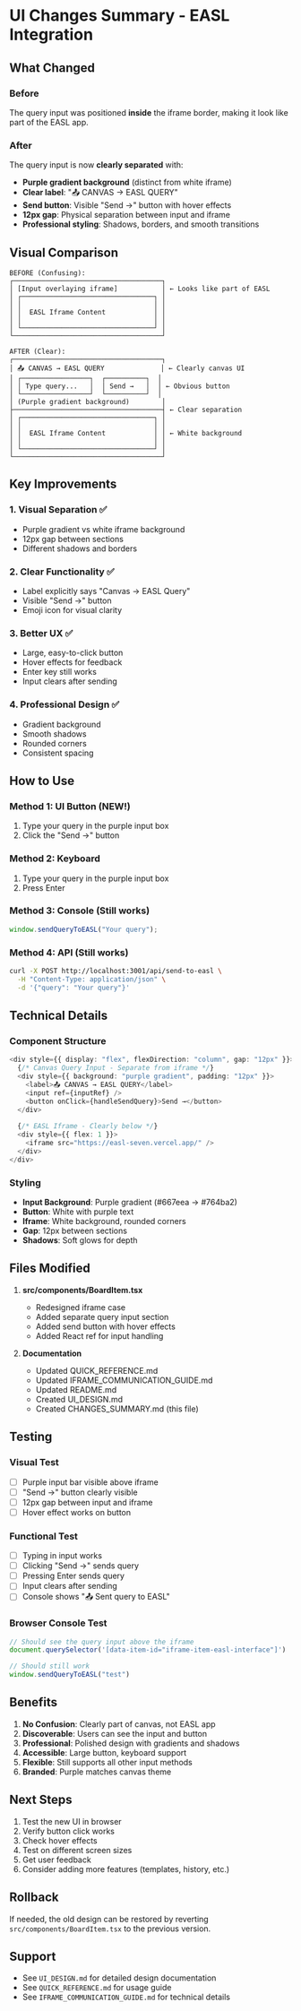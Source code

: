 # UI Changes Summary - EASL Integration

## What Changed

### Before
The query input was positioned **inside** the iframe border, making it look like part of the EASL app.

### After
The query input is now **clearly separated** with:
- **Purple gradient background** (distinct from white iframe)
- **Clear label**: "📤 CANVAS → EASL QUERY"
- **Send button**: Visible "Send →" button with hover effects
- **12px gap**: Physical separation between input and iframe
- **Professional styling**: Shadows, borders, and smooth transitions

## Visual Comparison

```
BEFORE (Confusing):
┌─────────────────────────────────────┐
│ [Input overlaying iframe]           │ ← Looks like part of EASL
│ ┌─────────────────────────────────┐ │
│ │                                 │ │
│ │  EASL Iframe Content            │ │
│ │                                 │ │
│ └─────────────────────────────────┘ │
└─────────────────────────────────────┘

AFTER (Clear):
┌─────────────────────────────────────┐
│ 📤 CANVAS → EASL QUERY              │ ← Clearly canvas UI
│ ┌─────────────────┐  ┌──────────┐  │
│ │ Type query...   │  │ Send →   │  │ ← Obvious button
│ └─────────────────┘  └──────────┘  │
│ (Purple gradient background)        │
├─────────────────────────────────────┤ ← Clear separation
│ ┌─────────────────────────────────┐ │
│ │                                 │ │
│ │  EASL Iframe Content            │ │ ← White background
│ │                                 │ │
│ └─────────────────────────────────┘ │
└─────────────────────────────────────┘
```

## Key Improvements

### 1. Visual Separation ✅
- Purple gradient vs white iframe background
- 12px gap between sections
- Different shadows and borders

### 2. Clear Functionality ✅
- Label explicitly says "Canvas → EASL Query"
- Visible "Send →" button
- Emoji icon for visual clarity

### 3. Better UX ✅
- Large, easy-to-click button
- Hover effects for feedback
- Enter key still works
- Input clears after sending

### 4. Professional Design ✅
- Gradient background
- Smooth shadows
- Rounded corners
- Consistent spacing

## How to Use

### Method 1: UI Button (NEW!)
1. Type your query in the purple input box
2. Click the "Send →" button

### Method 2: Keyboard
1. Type your query in the purple input box
2. Press Enter

### Method 3: Console (Still works)
```javascript
window.sendQueryToEASL("Your query");
```

### Method 4: API (Still works)
```bash
curl -X POST http://localhost:3001/api/send-to-easl \
  -H "Content-Type: application/json" \
  -d '{"query": "Your query"}'
```

## Technical Details

### Component Structure
```typescript
<div style={{ display: "flex", flexDirection: "column", gap: "12px" }}>
  {/* Canvas Query Input - Separate from iframe */}
  <div style={{ background: "purple gradient", padding: "12px" }}>
    <label>📤 CANVAS → EASL QUERY</label>
    <input ref={inputRef} />
    <button onClick={handleSendQuery}>Send →</button>
  </div>
  
  {/* EASL Iframe - Clearly below */}
  <div style={{ flex: 1 }}>
    <iframe src="https://easl-seven.vercel.app/" />
  </div>
</div>
```

### Styling
- **Input Background**: Purple gradient (#667eea → #764ba2)
- **Button**: White with purple text
- **Iframe**: White background, rounded corners
- **Gap**: 12px between sections
- **Shadows**: Soft glows for depth

## Files Modified

1. **src/components/BoardItem.tsx**
   - Redesigned iframe case
   - Added separate query input section
   - Added send button with hover effects
   - Added React ref for input handling

2. **Documentation**
   - Updated QUICK_REFERENCE.md
   - Updated IFRAME_COMMUNICATION_GUIDE.md
   - Updated README.md
   - Created UI_DESIGN.md
   - Created CHANGES_SUMMARY.md (this file)

## Testing

### Visual Test
- [ ] Purple input bar visible above iframe
- [ ] "Send →" button clearly visible
- [ ] 12px gap between input and iframe
- [ ] Hover effect works on button

### Functional Test
- [ ] Typing in input works
- [ ] Clicking "Send →" sends query
- [ ] Pressing Enter sends query
- [ ] Input clears after sending
- [ ] Console shows "📤 Sent query to EASL"

### Browser Console Test
```javascript
// Should see the query input above the iframe
document.querySelector('[data-item-id="iframe-item-easl-interface"]')

// Should still work
window.sendQueryToEASL("test")
```

## Benefits

1. **No Confusion**: Clearly part of canvas, not EASL app
2. **Discoverable**: Users can see the input and button
3. **Professional**: Polished design with gradients and shadows
4. **Accessible**: Large button, keyboard support
5. **Flexible**: Still supports all other input methods
6. **Branded**: Purple matches canvas theme

## Next Steps

1. Test the new UI in browser
2. Verify button click works
3. Check hover effects
4. Test on different screen sizes
5. Get user feedback
6. Consider adding more features (templates, history, etc.)

## Rollback

If needed, the old design can be restored by reverting `src/components/BoardItem.tsx` to the previous version.

## Support

- See `UI_DESIGN.md` for detailed design documentation
- See `QUICK_REFERENCE.md` for usage guide
- See `IFRAME_COMMUNICATION_GUIDE.md` for technical details
